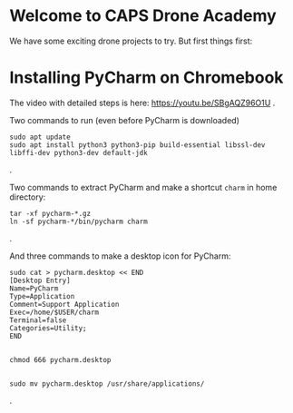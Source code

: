 # Welcome to CAPS Drone Academy
We have some exciting drone projects to try. But first things first:

# Installing PyCharm on Chromebook
The video with detailed steps is here: https://youtu.be/SBgAQZ96O1U .

Two commands to run (even before PyCharm is downloaded)
```
sudo apt update
sudo apt install python3 python3-pip build-essential libssl-dev libffi-dev python3-dev default-jdk
```
.

Two commands to extract PyCharm and make a shortcut `charm` in home directory:
```
tar -xf pycharm-*.gz
ln -sf pycharm-*/bin/pycharm charm
```
.

And three commands to make a desktop icon for PyCharm:
```
sudo cat > pycharm.desktop << END
[Desktop Entry]
Name=PyCharm 
Type=Application
Comment=Support Application
Exec=/home/$USER/charm
Terminal=false
Categories=Utility;
END


chmod 666 pycharm.desktop


sudo mv pycharm.desktop /usr/share/applications/
```
.
